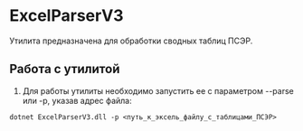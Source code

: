 # ExcelParserV3
Утилита предназначена для обработки сводных таблиц ПСЭР. 
## Работа с утилитой
1. Для работы утилиты необходимо запустить ее с параметром --parse или -p, указав адрес файла:

`dotnet ExcelParserV3.dll -p <путь_к_эксель_файлу_с_таблицами_ПСЭР>`
